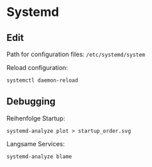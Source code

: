 # Systemd

## Edit

Path for configuration files: `/etc/systemd/system`

Reload configuration:

```
systemctl daemon-reload
```

## Debugging

Reihenfolge Startup:

```shell
systemd-analyze plot > startup_order.svg
```

Langsame Services:

```shell
systemd-analyze blame
```
